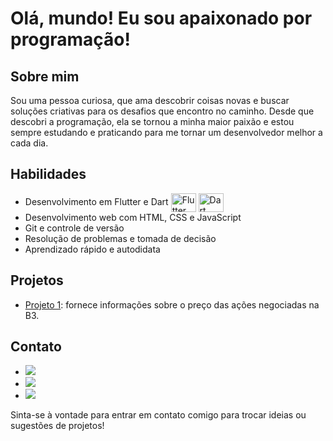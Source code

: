 

<h1>Olá, mundo! Eu sou apaixonado por programação!</h1>

<h2>Sobre mim</h2>
<p>
 Sou uma pessoa curiosa, que ama descobrir coisas novas e buscar soluções criativas para os desafios que encontro no caminho.
 Desde que descobri a programação, ela se tornou a minha maior paixão e estou sempre estudando e praticando para me tornar um desenvolvedor melhor a cada dia.
</p>

<h2>Habilidades</h2>
<ul>
  <li>Desenvolvimento em Flutter e Dart
   <img align="center" alt="Flutter"       height="30" width="40" src="https://xesque.rocketseat.dev/platform/tech/flutter.svg">
 <img align="center" alt="Dart"       height="30" width="40" src="https://xesque.rocketseat.dev/platform/tech/dart.svg">
 </li>
  <li>Desenvolvimento web com HTML, CSS e JavaScript</li>
  <li>Git e controle de versão</li>
  <li>Resolução de problemas e tomada de decisão</li>
  <li>Aprendizado rápido e autodidata</li>
</ul>

<h2>Projetos</h2>
<ul>
  <li><a href="https://github.com/jairoLAlves/b3-stocks-price">Projeto 1</a>: fornece informações sobre o preço das ações negociadas na B3.</li>
  
</ul>

<h2>Contato</h2>
<ul>
  <li><a href="jairoauves8@gmail.com">
 <img src="https://img.shields.io/badge/-jairoauves8@gmail.com-c14438?style=flat&logo=Gmail&logoColor=white" />
</a></li>
  <li><a href="https://www.linkedin.com/in/jairo-laranjeira-alves-69a921221/">
 <img src="https://img.shields.io/badge/-Jairo_Laranjeira_Alves-blue?style=flat&logo=Linkedin&logoColor=white" />
</a>
 </li>
  <li><a href="https://www.instagram.com/jairo_l_alves/">
 <img src="https://img.shields.io/badge/-Jairo_L_Alves-bc2a8d?style=flat&logo=Instagram&logoColor=white" />
   </a>
 </li>
</ul>

<p>Sinta-se à vontade para entrar em contato comigo para trocar ideias ou sugestões de projetos!</p>

